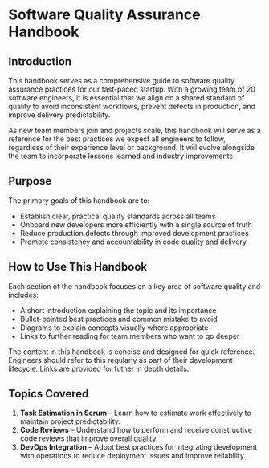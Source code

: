 # Software Quality Assurance Handbook

## Introduction

This handbook serves as a comprehensive guide to software quality assurance practices for our fast-paced startup. With a growing team of 20 software engineers, it is essential that we align on a shared standard of quality to avoid inconsistent workflows, prevent defects in production, and improve delivery predictability.

As new team members join and projects scale, this handbook will serve as a reference for the best practices we expect all engineers to follow, regardless of their experience level or background. It will evolve alongside the team to incorporate lessons learned and industry improvements.

## Purpose

The primary goals of this handbook are to:

- Establish clear, practical quality standards across all teams
- Onboard new developers more efficiently with a single source of truth
- Reduce production defects through improved development practices
- Promote consistency and accountability in code   quality and delivery

## How to Use This Handbook

Each section of the handbook focuses on a key area of software quality and includes:

- A short introduction explaining the topic and its importance
- Bullet-pointed best practices and common mistake to avoid
- Diagrams to explain concepts visually where appropriate
- Links to further reading for team members who want to go deeper

The content in this handbook is concise and designed for quick reference. Engineers should refer to this regularly as part of their development lifecycle. Links are provided for futher in depth details. 

## Topics Covered

1. **Task Estimation in Scrum** – Learn how to estimate work effectively to maintain project predictability.
2. **Code Reviews** – Understand how to perform and receive constructive code reviews that improve overall quality.
3. **DevOps Integration** – Adopt best practices for integrating development with operations to reduce deployment issues and improve reliability.

